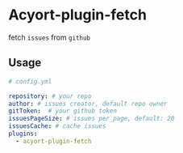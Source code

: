 # Acyort-plugin-fetch

fetch `issues` from `github`

## Usage

```yaml
# config.yml

repository: # your repo
author: # issues creator, default repo owner
gitToken:  # your github token
issuesPageSize: # issues per_page, default: 20
issuesCache: # cache issues
plugins:
  - acyort-plugin-fetch

```
